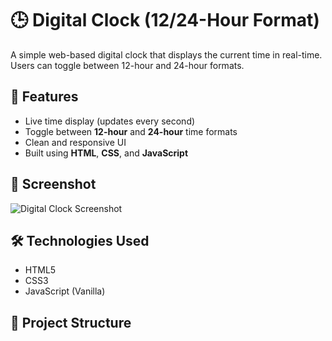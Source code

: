 # 🕒 Digital Clock (12/24-Hour Format)

A simple web-based digital clock that displays the current time in real-time. Users can toggle between 12-hour and 24-hour formats.

## 🚀 Features

- Live time display (updates every second)
- Toggle between **12-hour** and **24-hour** time formats
- Clean and responsive UI
- Built using **HTML**, **CSS**, and **JavaScript**

## 📸 Screenshot

![Digital Clock Screenshot](screenshot.png) <!-- Add a screenshot if available -->

## 🛠️ Technologies Used

- HTML5
- CSS3
- JavaScript (Vanilla)

## 📂 Project Structure

